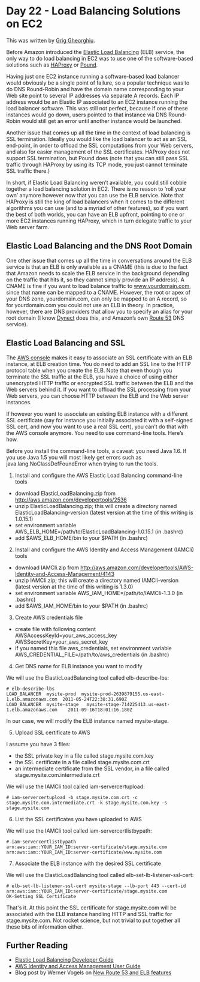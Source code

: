 # Day 22 - Load Balancing Solutions on EC2

This was written by [Grig Gheorghiu](http://agiletesting.blogspot.com).

Before Amazon introduced the [Elastic Load
Balancing](http://aws.amazon.com/elasticloadbalancing/) (ELB) service, the only
way to do load balancing in EC2 was to use one of the software-based solutions
such as [HAProxy](http://haproxy.1wt.eu/) or
[Pound](http://www.apsis.ch/pound). 

Having just one EC2 instance running a software-based load balancer would
obviously be a single point of failure, so a popular technique was to do DNS
Round-Robin and have the domain name corresponding to your Web site point to
several IP addresses via separate A records. Each IP address would be an
Elastic IP associated to an EC2 instance running the load balancer software.
This was still not perfect, because if one of these instances would go down,
users pointed to that instance via DNS Round-Robin would still get an error
until another instance would be launched.

Another issue that comes up all the time in the context of load balancing is
SSL termination. Ideally you would like the load balancer to act as an SSL
end-point, in order to offload the SSL computations from your Web servers, and
also for easier management of the SSL certificates. HAProxy does not support
SSL termination, but Pound does (note that you can still pass SSL traffic
through HAProxy by using its TCP mode, you just cannot terminate SSL traffic
there.)

In short, if Elastic Load Balancing weren’t available, you could still cobble
together a load balancing solution in EC2. There is no reason to ‘roll your
own’ anymore however now that you can use the ELB service. Note that HAProxy is
still the king of load balancers when it comes to the different algorithms you
can use (and to a myriad of other features), so if you want the best of both
worlds, you can have an ELB upfront, pointing to one or more EC2 instances
running HAProxy, which in turn delegate traffic to your Web server farm.

## Elastic Load Balancing and the DNS Root Domain

One other issue that comes up all the time in conversations around the ELB
service is that an ELB is only available as a CNAME (this is due to the fact
that Amazon needs to scale the ELB service in the background depending on the
traffic that hits it, so they cannot simply provide an IP address). A CNAME is
fine if you want to load balance traffic to www.yourdomain.com, since that name
can be mapped to a CNAME. However, the root or apex of your DNS zone,
yourdomain.com, can only be mapped to an A record, so for yourdomain.com you
could not use an ELB in theory. In practice, however, there are DNS providers
that allow you to specify an alias for your root domain (I know
[Dynect](http://dyn.com/dns/dynect-managed-dns/) does this, and Amazon’s own
[Route 53](http://aws.amazon.com/route53/) DNS service).

## Elastic Load Balancing and SSL ####

The [AWS console](https://console.aws.amazon.com) makes it easy to associate an
SSL certificate with an ELB instance, at ELB creation time. You do need to add
an SSL line to the HTTP protocol table when you create the ELB. Note that even
though you terminate the SSL traffic at the ELB, you have a choice of using
either unencrypted HTTP traffic or encrypted SSL traffic between the ELB and
the Web servers behind it. If you want to offload the SSL processing from your
Web servers, you can choose HTTP between the ELB and the Web server instances.

If however you want to associate an existing ELB instance with a different SSL
certificate (say for instance you initially associated it with a self-signed
SSL cert, and now you want to use a real SSL cert), you can’t do that with the
AWS console anymore. You need to use command-line tools. Here’s how.

Before you install the command-line tools, a caveat: you need Java 1.6. If you
use Java 1.5 you will most likely get errors such as
java.lang.NoClassDefFoundError when trying to run the tools.

1) Install and configure the AWS Elastic Load Balancing command-line tools

- download ElasticLoadBalancing.zip from http://aws.amazon.com/developertools/2536
- unzip ElasticLoadBalancing.zip; this will create a directory named ElasticLoadBalancing-version (latest version at the time of this writing is 1.0.15.1)
- set environment variable AWS_ELB_HOME=/path/to/ElasticLoadBalancing-1.0.15.1 (in .bashrc)
- add $AWS_ELB_HOME/bin to your $PATH (in .bashrc)

2) Install and configure the AWS Identity and Access Management (IAMCli) tools
- download IAMCli.zip from http://aws.amazon.com/developertools/AWS-Identity-and-Access-Management/4143
- unzip IAMCli.zip; this will create a directory named IAMCli-version (latest version at the time of this writing is 1.3.0)
- set environment variable AWS_IAM_HOME=/path/to/IAMCli-1.3.0 (in .bashrc)
- add $AWS_IAM_HOME/bin to your $PATH (in .bashrc)

3) Create AWS credentials file

- create file with following content
AWSAccessKeyId=your_aws_access_key
AWSSecretKey=your_aws_secret_key
- if you named this file aws_credentials, set environment variable AWS_CREDENTIAL_FILE=/path/to/aws_credentials (in .bashrc)

4) Get DNS name for ELB instance you want to modify

We will use the ElasticLoadBalancing tool called elb-describe-lbs:

	# elb-describe-lbs
	LOAD_BALANCER  mysite-prod  mysite-prod-2639879155.us-east-1.elb.amazonaws.com  2011-05-24T22:38:31.690Z
	LOAD_BALANCER  mysite-stage   mysite-stage-714225413.us-east-1.elb.amazonaws.com    2011-09-16T18:01:16.180Z

In our case, we will modify the ELB instance named mysite-stage.

5) Upload SSL certificate to AWS

I assume you have 3 files:
- the SSL private key in a file called stage.mysite.com.key
- the SSL certificate in a file called stage.mysite.com.crt
- an intermediate certificate from the SSL vendor, in a file called stage.mysite.com.intermediate.crt

We will use the IAMCli tool called iam-servercertupload:

	# iam-servercertupload -b stage.mysite.com.crt -c stage.mysite.com.intermediate.crt -k stage.mysite.com.key -s stage.mysite.com

6) List the SSL certificates you have uploaded to AWS

We will use the IAMCli tool called iam-servercertlistbypath:

	# iam-servercertlistbypath
	arn:aws:iam::YOUR_IAM_ID:server-certificate/stage.mysite.com
	arn:aws:iam::YOUR_IAM_ID:server-certificate/www.mysite.com

7) Associate the ELB instance with the desired SSL certificate

We will use the ElasticLoadBalancing tool called elb-set-lb-listener-ssl-cert:

	# elb-set-lb-listener-ssl-cert mysite-stage --lb-port 443 --cert-id arn:aws:iam::YOUR_IAM_ID:server-certificate/stage.mysite.com
	OK-Setting SSL Certificate

That's it. At this point the SSL certificate for stage.mysite.com will be
associated with the ELB instance handling HTTP and SSL traffic for
stage.mysite.com. Not rocket science, but not trivial to put together all these
bits of information either.

## Further Reading

* [Elastic Load Balancing Developer
  Guide](http://docs.amazonwebservices.com/ElasticLoadBalancing/latest/DeveloperGuide/)
* [AWS Identity and Access Management User
  Guide](http://docs.amazonwebservices.com/IAM/latest/UserGuide/)
* Blog post by Werner Vogels on [New Route 53 and ELB
  features](http://www.allthingsdistributed.com/2011/05/aws_ipv6.html)



